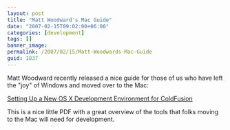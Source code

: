 ```yaml
---
layout: post
title: "Matt Woodward's Mac Guide"
date: "2007-02-15T09:02:00+06:00"
categories: [development]
tags: []
banner_image: 
permalink: /2007/02/15/Matt-Woodwards-Mac-Guide
guid: 1837
---
```


Matt Woodward recently released a nice guide for those of us who have left the "joy" of Windows and moved over to the Mac:

<a href="http://mattwoodward.com/articles/setup_mac_dev_environment.pdf">Setting Up a New OS X Development Environment for ColdFusion</a>

This is a nice little PDF with a great overview of the tools that folks moving to the Mac will need for development.